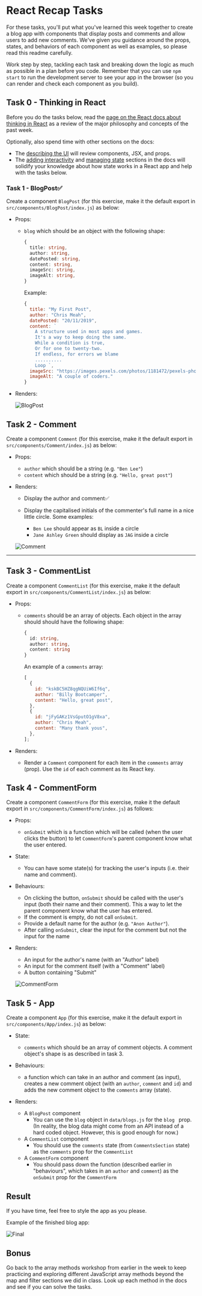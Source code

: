 # React Recap Tasks

For these tasks, you'll put what you've learned this week together to create a blog app with components that display posts and comments and allow users to add new comments. We've given you guidance around the props, states, and behaviors of each component as well as examples, so please read this readme carefully.

Work step by step, tackling each task and breaking down the logic as much as possible in a plan before you code. Remember that you can use `npm start` to run the development server to see your app in the browser (so you can render and check each component as you build).

## Task 0 - Thinking in React

Before you do the tasks below, read the [page on the React docs about thinking in React](https://beta.reactjs.org/learn/thinking-in-react) as a review of the major philosophy and concepts of the past week.

Optionally, also spend time with other sections on the docs:

- The [describing the UI](https://beta.reactjs.org/learn/describing-the-ui) will review components, JSX, and props.
- The [adding interactivity](https://beta.reactjs.org/learn/adding-interactivity) and [managing state](https://beta.reactjs.org/learn/managing-state) sections in the docs will solidify your knowledge about how state works in a React app and help with the tasks below.

### Task 1 - BlogPost✅

Create a component `BlogPost` (for this exercise, make it the default export in `src/components/BlogPost/index.js`) as below:

- Props:

  - `blog` which should be an object with the following shape:

    ```ts
    {
      title: string,
      author: string,
      datePosted: string,
      content: string,
      imageSrc: string,
      imageAlt: string,
    }
    ```

    Example:

    ```js
    {
      title: "My First Post",
      author: "Chris Meah",
      datePosted: "20/11/2019",
      content: `
        A structure used in most apps and games.
        It's a way to keep doing the same.
        While a condition is true,
        Or for one to twenty-two.
        If endless, for errors we blame
        ..........
        Loop `,
      imageSrc: "https://images.pexels.com/photos/1181472/pexels-photo-1181472.jpeg?auto=compress&cs=tinysrgb&dpr=2&h=750&w=1260",
      imageAlt: "A couple of coders."
    }
    ```

- Renders:

  ![BlogPost](BlogPost.png)

## Task 2 - Comment

Create a component `Comment` (for this exercise, make it the default export in `src/components/Comment/index.js`) as below:

- Props:

  - `author` which should be a string (e.g. `"Ben Lee"`)
  - `content` which should be a string (e.g. `"Hello, great post"`)

- Renders:

  - Display the author and comment✅
  - Display the capitalised initials of the commenter's full name in a nice little circle. Some examples:

    - `Ben Lee` should appear as `BL` inside a circle
    - `Jane Ashley Green` should display as `JAG` inside a circle

  ![Comment](Comment.png)

---

## Task 3 - CommentList

Create a component `CommentList` (for this exercise, make it the default export in `src/components/CommentList/index.js`) as below:

- Props:

  - `comments` should be an array of objects. Each object in the array should should have the following shape:

    ```ts
    {
      id: string,
      author: string,
      content: string
    }
    ```

    An example of a `comments` array:

    ```js
    [
      {
        id: "kskBC5HZ8qgNQUiW6If6q",
        author: "Billy Bootcamper",
        content: "Hello, great post",
      },
      {
        id: "jFyGAKz1VsGputO1gV8xa",
        author: "Chris Meah",
        content: "Many thank yous",
      },
    ];
    ```

- Renders:
  - Render a `Comment` component for each item in the `comments` array (prop). Use the `id` of each comment as its React key.

## Task 4 - CommentForm

Create a component `CommentForm` (for this exercise, make it the default export in `src/components/CommentForm/index.js`) as follows:

- Props:

  - `onSubmit` which is a function which will be called (when the user clicks the button) to let `CommentForm`'s parent component know what the user entered.

- State:

  - You can have some state(s) for tracking the user's inputs (i.e. their name and comment).

- Behaviours:

  - On clicking the button, `onSubmit` should be called with the user's input (both their name and their comment). This a way to let the parent component know what the user has entered.
  - If the comment is empty, do not call `onSubmit`.
  - Provide a default name for the author (e.g. `"Anon Author"`).
  - After calling `onSubmit`, clear the input for the comment but not the input for the name

- Renders:

  - An input for the author's name (with an "Author" label)
  - An input for the comment itself (with a "Comment" label)
  - A button containing "Submit"

  ![CommentForm](CommentForm.png)

## Task 5 - App

Create a component `App` (for this exercise, make it the default export in `src/components/App/index.js`) as below:

- State:

  - `comments` which should be an array of comment objects. A comment object's shape is as described in task 3.

- Behaviours:

  - a function which can take in an author and comment (as input), creates a new comment object (with an `author`, `comment` and `id`) and adds the new comment object to the `comments` array (state).

- Renders:

  - A `BlogPost` component
    - You can use the `blog` object in `data/blogs.js` for the `blog ` prop. (In reality, the blog data might come from an API instead of a hard coded object. However, this is good enough for now.)
  - A `CommentList` component
    - You should use the `comments` state (from `CommentsSection` state) as the `comments` prop for the `CommentList`
  - A `CommentForm` component
    - You should pass down the function (described earlier in "behaviours", which takes in an `author` and `comment`) as the `onSubmit` prop for the `CommentForm`

## Result

If you have time, feel free to style the app as you please.

Example of the finished blog app:

![Final](Final.png)

## Bonus

Go back to the array methods workshop from earlier in the week to keep practicing and exploring different JavaScript array methods beyond the map and filter sections we did in class. Look up each method in the docs and see if you can solve the tasks.
